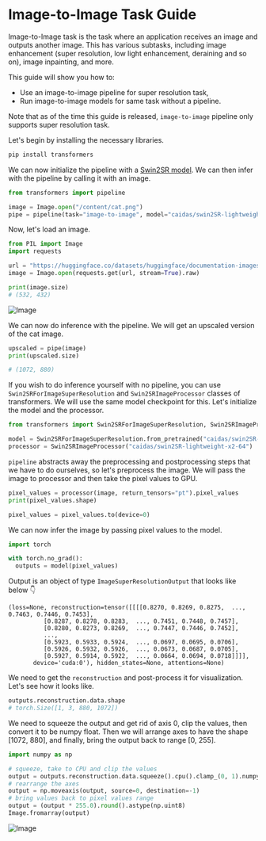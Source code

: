 <!--Copyright 2023 The HuggingFace Team. All rights reserved.

Licensed under the Apache License, Version 2.0 (the "License"); you may not use this file except in compliance with
the License. You may obtain a copy of the License at

http://www.apache.org/licenses/LICENSE-2.0

Unless required by applicable law or agreed to in writing, software distributed under the License is distributed on
an "AS IS" BASIS, WITHOUT WARRANTIES OR CONDITIONS OF ANY KIND, either express or implied. See the License for the
specific language governing permissions and limitations under the License.

⚠️ Note that this file is in Markdown but contain specific syntax for our doc-builder (similar to MDX) that may not be
rendered properly in your Markdown viewer.

-->

# Image-to-Image Task Guide

Image-to-Image task is the task where an application receives an image and outputs another image. This has various subtasks, including image enhancement (super resolution, low light enhancement, deraining and so on), image inpainting, and more. 

This guide will show you how to:
- Use an image-to-image pipeline for super resolution task,
- Run image-to-image models for same task without a pipeline.

Note that as of the time this guide is released, `image-to-image` pipeline only supports super resolution task.

Let's begin by installing the necessary libraries.

```bash
pip install transformers
```

We can now initialize the pipeline with a [Swin2SR model](https://huggingface.co/caidas/swin2SR-lightweight-x2-64). We can then infer with the pipeline by calling it with an image.

```python
from transformers import pipeline

image = Image.open("/content/cat.png")
pipe = pipeline(task="image-to-image", model="caidas/swin2SR-lightweight-x2-64", device=0)
```

Now, let's load an image.

```python
from PIL import Image
import requests

url = "https://huggingface.co/datasets/huggingface/documentation-images/resolve/main/transformers/tasks/cat.jpg"
image = Image.open(requests.get(url, stream=True).raw)

print(image.size)
# (532, 432)
```
![Image](https://huggingface.co/datasets/huggingface/documentation-images/resolve/main/transformers/tasks/cat.jpg)

We can now do inference with the pipeline. We will get an upscaled version of the cat image. 

```python
upscaled = pipe(image)
print(upscaled.size)

# (1072, 880)
```

If you wish to do inference yourself with no pipeline, you can use `Swin2SRForImageSuperResolution` and `Swin2SRImageProcessor` classes of transformers. We will use the same model checkpoint for this. Let's initialize the model and the processor.

```python
from transformers import Swin2SRForImageSuperResolution, Swin2SRImageProcessor 

model = Swin2SRForImageSuperResolution.from_pretrained("caidas/swin2SR-lightweight-x2-64").to(device=0)
processor = Swin2SRImageProcessor("caidas/swin2SR-lightweight-x2-64")
```

`pipeline` abstracts away the preprocessing and postprocessing steps that we have to do ourselves, so let's preprocess the image. We will pass the image to processor and then take the pixel values to GPU. 

```python
pixel_values = processor(image, return_tensors="pt").pixel_values
print(pixel_values.shape)

pixel_values = pixel_values.to(device=0)
```

We can now infer the image by passing pixel values to the model.

```python
import torch

with torch.no_grad():
  outputs = model(pixel_values)
```
Output is an object of type `ImageSuperResolutionOutput` that looks like below 👇 

```
(loss=None, reconstruction=tensor([[[[0.8270, 0.8269, 0.8275,  ..., 0.7463, 0.7446, 0.7453],
          [0.8287, 0.8278, 0.8283,  ..., 0.7451, 0.7448, 0.7457],
          [0.8280, 0.8273, 0.8269,  ..., 0.7447, 0.7446, 0.7452],
          ...,
          [0.5923, 0.5933, 0.5924,  ..., 0.0697, 0.0695, 0.0706],
          [0.5926, 0.5932, 0.5926,  ..., 0.0673, 0.0687, 0.0705],
          [0.5927, 0.5914, 0.5922,  ..., 0.0664, 0.0694, 0.0718]]]],
       device='cuda:0'), hidden_states=None, attentions=None)
```
We need to get the `reconstruction` and post-process it for visualization. Let's see how it looks like.

```python
outputs.reconstruction.data.shape
# torch.Size([1, 3, 880, 1072])
```

We need to squeeze the output and get rid of axis 0, clip the values, then convert it to be numpy float. Then we will arrange axes to have the shape [1072, 880], and finally, bring the output back to range [0, 255].

```python
import numpy as np

# squeeze, take to CPU and clip the values
output = outputs.reconstruction.data.squeeze().cpu().clamp_(0, 1).numpy()
# rearrange the axes
output = np.moveaxis(output, source=0, destination=-1)
# bring values back to pixel values range
output = (output * 255.0).round().astype(np.uint8)
Image.fromarray(output)
```
![Image](https://huggingface.co/datasets/huggingface/documentation-images/resolve/main/transformers/tasks/cat_upscaled.png)
